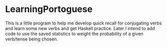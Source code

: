 LearningPortoguese
==================
This is a little program to help me develop quick recall for conjugating verbs and learn some new verbs and get Haskell practice. Later I intend to add code to use the saved statistics to weight the probability of a given verb/tense being chosen.
